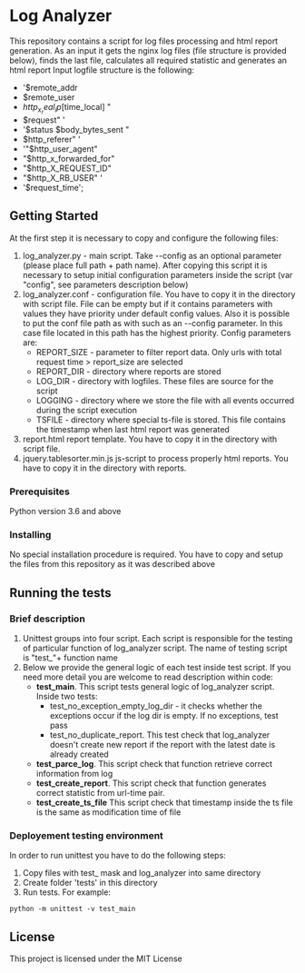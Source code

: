 # Log Analyzer

This repository contains a script for log files processing and html report generation.
As an input it gets the nginx log files (file structure is provided below), finds the last file,
calculates all required statistic and generates an html report
Input logfile structure is the following:
* '$remote_addr 
* $remote_user 
* $http_x_real_ip [$time_local] "
* $request" '
* '$status $body_bytes_sent "
* $http_referer" '
* '"$http_user_agent" 
* "$http_x_forwarded_for" 
* "$http_X_REQUEST_ID" 
* "$http_X_RB_USER" '
* '$request_time';

## Getting Started

At the first step it is necessary to copy and configure the following files:
1. log_analyzer.py - main script. Take --config as an optional parameter (please place full path + path name).
After copying this script it is necessary to setup initial configuration parameters inside the script (var "config", see parameters description below)
2. log_analyzer.conf - configuration file. You have to copy it in the directory with script file. File can be empty but
if it contains parameters with values they have priority under default config values. Also it is possible to put the conf file path as
with such as an --config parameter. In this case file located in this path has the highest priority. Config parameters are:
    * REPORT_SIZE - parameter to filter report data. Only urls with total request time > report_size are selected
    * REPORT_DIR - directory where reports are stored
    * LOG_DIR - directory with logfiles. These files are source for the script
    * LOGGING - directory where we store the file with all events occurred during the script execution
    * TSFILE - directory where special ts-file is stored. This file contains the timestamp when last html report was generated
3. report.html report template. You have to copy it in the directory with script file.
4. jquery.tablesorter.min.js js-script to process properly html reports. You have to copy it in the directory with reports.


### Prerequisites

Python version 3.6 and above

### Installing

No special installation procedure is required. You have to copy and setup the files from this repository as it was described above

## Running the tests

### Brief description

1. Unittest groups into four script. Each script is responsible for the testing of particular function of log_analyzer script. The name of testing script is "test_"+ function name
2. Below we provide the general logic of each test inside test script. If you need more detail you are welcome to read description within code:
    * **test_main**. This script tests general logic of log_analyzer script. Inside two tests:
        * test_no_exception_empty_log_dir - it checks whether the exceptions occur if the log dir is empty. If no exceptions, test pass
        * test_no_duplicate_report. This test check that log_analyzer doesn't create new report if the report with the latest date is already created
    * **test_parce_log**. This script check that function retrieve correct information from log
    * **test_create_report**. This script check that function generates correct statistic from url-time pair.
    * **test_create_ts_file** This script check that timestamp inside the ts file is the same as modification time of file

### Deployement testing environment
In order to run unittest you have to do the following steps:
1. Copy files with test_ mask and log_analyzer into same directory
2. Create folder 'tests' in this directory
3. Run tests. For example:

```
python -m unittest -v test_main
```


## License

This project is licensed under the MIT License
